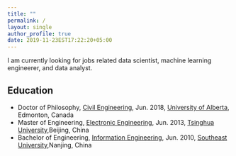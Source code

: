 ```yaml
---
title: ""
permalink: /
layout: single
author_profile: true
date: 2019-11-23EST17:22:20+05:00
---
```


I am currently looking for jobs related data scientist, machine learning engineerer, and data analyst.

## Education
- Doctor of Philosophy, [Civil Engineering](http://www.civil.engineering.ualberta.ca/), Jun. 2018,
[University of Alberta](https://www.ualberta.ca/), Edmonton, Canada             
- Master of Engineering, [Electronic Engineering](http://www.ee.tsinghua.edu.cn/publish/eeen/index.html), Jun. 2013,
[Tsinghua University](http://www.tsinghua.edu.cn/publish/newthuen/),Beijing, China
- Bachelor of Engineering, [Information Engineering](http://radio.seu.edu.cn/), Jun. 2010,
[Southeast University](http://www.seu.edu.cn/english/),Nanjing, China

